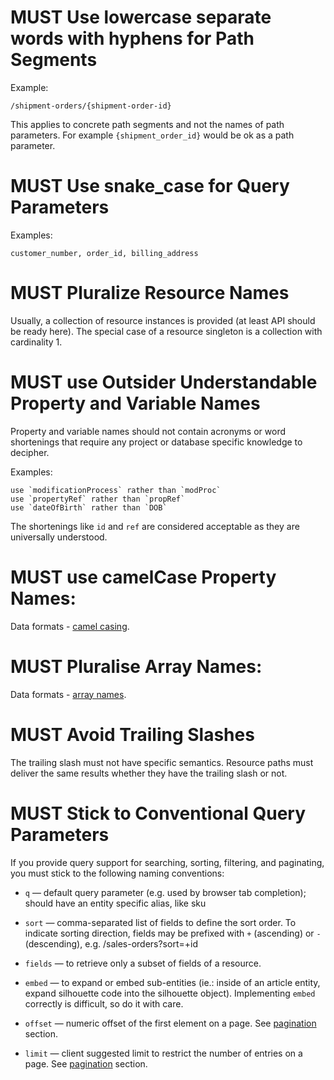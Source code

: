 # MUST Use lowercase separate words with hyphens for Path Segments

Example:

``` http
/shipment-orders/{shipment-order-id}
```

This applies to concrete path segments and not the names of path
parameters. For example `{shipment_order_id}` would be ok as a path
parameter.

# MUST Use snake_case for Query Parameters

Examples:

    customer_number, order_id, billing_address

# MUST Pluralize Resource Names

Usually, a collection of resource instances is provided (at least API
should be ready here). The special case of a resource singleton is a
collection with cardinality 1.

# MUST use Outsider Understandable Property and Variable Names

Property and variable names should not contain acronyms or word shortenings that require any project or database specific knowledge to decipher. 

Examples:

    use `modificationProcess` rather than `modProc`
    use `propertyRef` rather than `propRef`
    use `dateOfBirth` rather than `DOB`

The shortenings like `id` and `ref` are considered acceptable as they are universally understood.

# MUST use camelCase Property Names:

Data formats - [camel casing](data-formats.md#must-use-camelcase-property-names-a-za-z0-9).

# MUST Pluralise Array Names:

Data formats - [array names](data-formats.md#must-pluralise-array-names).

# MUST Avoid Trailing Slashes

The trailing slash must not have specific semantics. Resource paths must
deliver the same results whether they have the trailing slash or not.

# MUST Stick to Conventional Query Parameters

If you provide query support for searching, sorting, filtering, and
paginating, you must stick to the following naming conventions:

  - `q` — default query parameter (e.g. used by browser tab completion);
    should have an entity specific alias, like sku

  - `sort` — comma-separated list of fields
    to define the sort order. To indicate sorting direction, fields may
    be prefixed with `+` (ascending) or `-` (descending), e.g.
    /sales-orders?sort=+id

  - `fields` — to retrieve only a subset of fields of a resource.

  - `embed` — to expand or embed sub-entities (ie.: inside of an
    article entity, expand silhouette code into the silhouette object).
    Implementing `embed` correctly is difficult, so do it with care.

  - `offset` — numeric offset of the first element on a page. See
    [pagination](pagination.md) section.

  - `limit` — client suggested limit to restrict the number of entries
    on a page. See [pagination](pagination.md) section.
